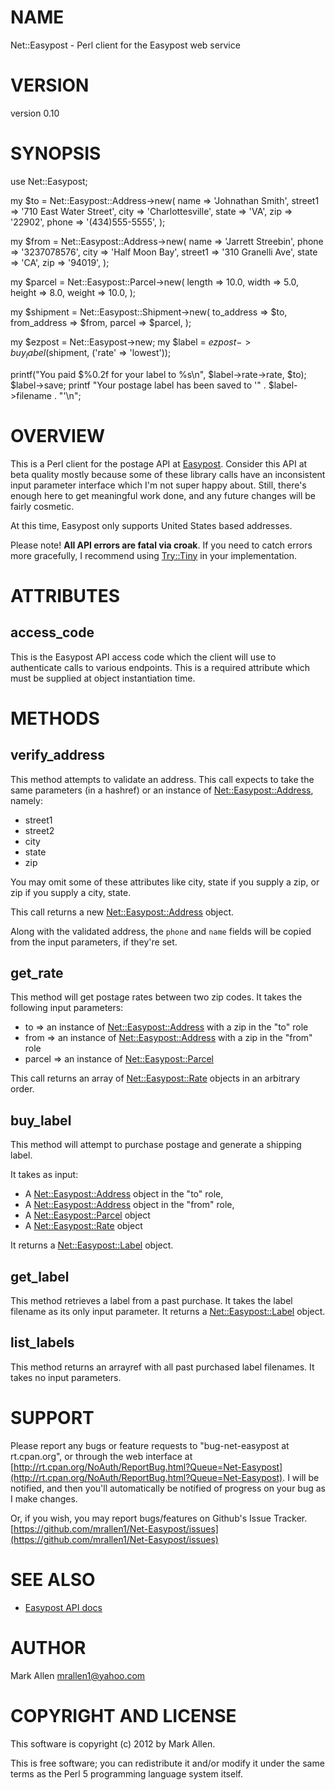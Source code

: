# NAME

Net::Easypost - Perl client for the Easypost web service

# VERSION

version 0.10

# SYNOPSIS

   use Net::Easypost;

   my $to = Net::Easypost::Address->new(
      name    => 'Johnathan Smith',
      street1 => '710 East Water Street',
      city    => 'Charlottesville',
      state   => 'VA',
      zip     => '22902',
      phone   => '(434)555-5555',
   );

   my $from = Net::Easypost::Address->new(
      name    => 'Jarrett Streebin',
      phone   => '3237078576',
      city    => 'Half Moon Bay',
      street1 => '310 Granelli Ave',
      state   => 'CA',
      zip     => '94019',
   );

   my $parcel = Net::Easypost::Parcel->new(
      length => 10.0,
      width  => 5.0,
      height => 8.0,
      weight => 10.0,
   );

   my $shipment = Net::Easypost::Shipment->new(
      to_address   => $to,
      from_address => $from,
      parcel       => $parcel,
   );

   my $ezpost = Net::Easypost->new;
   my $label = $ezpost->buy_label($shipment, ('rate' => 'lowest'));

   printf("You paid \$%0.2f for your label to %s\n", $label->rate->rate, $to);
   $label->save;
   printf "Your postage label has been saved to '" . $label->filename . "'\n";

# OVERVIEW

This is a Perl client for the postage API at [Easypost](https://www.geteasypost.com). Consider this
API at beta quality mostly because some of these library calls have an inconsistent input
parameter interface which I'm not super happy about. Still, there's enough here to get 
meaningful work done, and any future changes will be fairly cosmetic.

At this time, Easypost only supports United States based addresses.

Please note! __All API errors are fatal via croak__. If you need to catch errors more gracefully, I 
recommend using [Try::Tiny](http://search.cpan.org/perldoc?Try::Tiny) in your implementation.

# ATTRIBUTES

## access\_code

This is the Easypost API access code which the client will use to authenticate
calls to various endpoints. This is a required attribute which must be supplied
at object instantiation time.

# METHODS

## verify\_address

This method attempts to validate an address. This call expects to take the same parameters 
(in a hashref) or an instance of [Net::Easypost::Address](http://search.cpan.org/perldoc?Net::Easypost::Address), namely:

- street1
- street2
- city
- state
- zip

You may omit some of these attributes like city, state if you supply a zip, or
zip if you supply a city, state. 

This call returns a new [Net::Easypost::Address](http://search.cpan.org/perldoc?Net::Easypost::Address) object.

Along with the validated address, the `phone` and `name` fields will be
copied from the input parameters, if they're set.

## get\_rate

This method will get postage rates between two zip codes. It takes the following input parameters:

- to => an instance of [Net::Easypost::Address](http://search.cpan.org/perldoc?Net::Easypost::Address) with a zip in the "to" role
- from => an instance of [Net::Easypost::Address](http://search.cpan.org/perldoc?Net::Easypost::Address) with a zip in the "from" role
- parcel => an instance of [Net::Easypost::Parcel](http://search.cpan.org/perldoc?Net::Easypost::Parcel)

This call returns an array of [Net::Easypost::Rate](http://search.cpan.org/perldoc?Net::Easypost::Rate) objects in an arbitrary order.

## buy\_label

This method will attempt to purchase postage and generate a shipping label.

It takes as input:

- A [Net::Easypost::Address](http://search.cpan.org/perldoc?Net::Easypost::Address) object in the "to" role,
- A [Net::Easypost::Address](http://search.cpan.org/perldoc?Net::Easypost::Address) object in the "from" role,
- A [Net::Easypost::Parcel](http://search.cpan.org/perldoc?Net::Easypost::Parcel) object
- A [Net::Easypost::Rate](http://search.cpan.org/perldoc?Net::Easypost::Rate) object

It returns a [Net::Easypost::Label](http://search.cpan.org/perldoc?Net::Easypost::Label) object.

## get\_label

This method retrieves a label from a past purchase. It takes the label filename as its 
only input parameter. It returns a [Net::Easypost::Label](http://search.cpan.org/perldoc?Net::Easypost::Label) object.

## list\_labels

This method returns an arrayref with all past purchased label filenames. It takes no
input parameters.

# SUPPORT

Please report any bugs or feature requests to "bug-net-easypost at
rt.cpan.org", or through the web interface at
[http://rt.cpan.org/NoAuth/ReportBug.html?Queue=Net-Easypost](http://rt.cpan.org/NoAuth/ReportBug.html?Queue=Net-Easypost).  I will
be notified, and then you'll automatically be notified of progress on
your bug as I make changes.

Or, if you wish, you may report bugs/features on Github's Issue Tracker.
[https://github.com/mrallen1/Net-Easypost/issues](https://github.com/mrallen1/Net-Easypost/issues)

# SEE ALSO

- [Easypost API docs](https://www.geteasypost.com/api)

# AUTHOR

Mark Allen <mrallen1@yahoo.com>

# COPYRIGHT AND LICENSE

This software is copyright (c) 2012 by Mark Allen.

This is free software; you can redistribute it and/or modify it under
the same terms as the Perl 5 programming language system itself.
